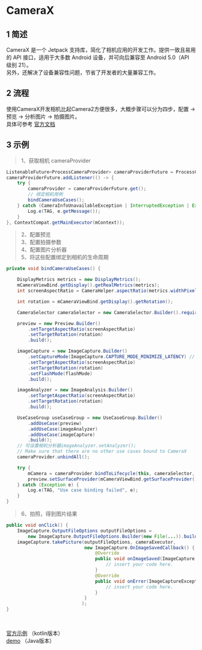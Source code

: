 # CameraX

## 1 简述
CameraX 是一个 Jetpack 支持库，简化了相机应用的开发工作。提供一致且易用的 API 接口，适用于大多数 Android 设备，并可向后兼容至 Android 5.0（API 级别 21）。<br />
另外，还解决了设备兼容性问题，节省了开发者的大量兼容工作。
## 2 流程
使用CameraX开发相机比起Camera2方便很多，大概步骤可以分为四步，配置 -> 预览 -> 分析图片 -> 拍摄图片。<br />
具体可参考 [官方文档](https://developer.android.google.cn/training/camerax)
## 3 示例
> 1、获取相机 cameraProvider

```java
ListenableFuture<ProcessCameraProvider> cameraProviderFuture = ProcessCameraProvider.getInstance(mContext);
cameraProviderFuture.addListener(() -> {
    try {
        cameraProvider = cameraProviderFuture.get();
        // 绑定相机用例
        bindCameraUseCases();
    } catch (CameraInfoUnavailableException | InterruptedException | ExecutionException e) {
        Log.e(TAG, e.getMessage());
    }
}, ContextCompat.getMainExecutor(mContext));
```
> 2、配置预览 <br />
> 3、配置拍摄参数 <br />
> 4、配置图片分析器 <br />
> 5、将这些配置绑定到相机的生命周期 <br />

```java
private void bindCameraUseCases() {

    DisplayMetrics metrics = new DisplayMetrics();
    mCameraViewBind.getDisplay().getRealMetrics(metrics);
    int screenAspectRatio = CameraHelper.aspectRatio(metrics.widthPixels, metrics.heightPixels);

    int rotation = mCameraViewBind.getDisplay().getRotation();

    CameraSelector cameraSelector = new CameraSelector.Builder().requireLensFacing(lensFacing).build();

    preview = new Preview.Builder()
        .setTargetAspectRatio(screenAspectRatio)
        .setTargetRotation(rotation)
        .build();

    imageCapture = new ImageCapture.Builder()
        .setCaptureMode(ImageCapture.CAPTURE_MODE_MINIMIZE_LATENCY) // 快速拍 or 高质量图片
        .setTargetAspectRatio(screenAspectRatio)
        .setTargetRotation(rotation)
        .setFlashMode(flashMode)
        .build();

    imageAnalyzer = new ImageAnalysis.Builder()
        .setTargetAspectRatio(screenAspectRatio)
        .setTargetRotation(rotation)
        .build();

    UseCaseGroup useCaseGroup = new UseCaseGroup.Builder()
        .addUseCase(preview)
        .addUseCase(imageAnalyzer)
        .addUseCase(imageCapture)
        .build();
    // 可设置相机分析器imageAnalyzer.setAnalyzer();
    // Make sure that there are no other use cases bound to CameraX
    cameraProvider.unbindAll();

    try {
        mCamera = cameraProvider.bindToLifecycle(this, cameraSelector, useCaseGroup);
        preview.setSurfaceProvider(mCameraViewBind.getSurfaceProvider());
    } catch (Exception e) {
        Log.e(TAG, "Use case binding failed", e);
    }
}
```
> 6、拍照，得到图片结果

```java
public void onClick() {
    ImageCapture.OutputFileOptions outputFileOptions =
        new ImageCapture.OutputFileOptions.Builder(new File(...)).build();
    imageCapture.takePicture(outputFileOptions, cameraExecutor,
                             new ImageCapture.OnImageSavedCallback() {
                                 @Override
                                 public void onImageSaved(ImageCapture.OutputFileResults outputFileResults) {
                                     // insert your code here.
                                 }
                                 @Override
                                 public void onError(ImageCaptureException error) {
                                     // insert your code here.
                                 }
                             }
                            );
}
```
​

[官方示例](https://github.com/android/camera-samples/tree/main/CameraXBasic) （kotlin版本）<br />
[demo](https://github.com/halloayu/CameraX.git) （Java版本）<br />​


